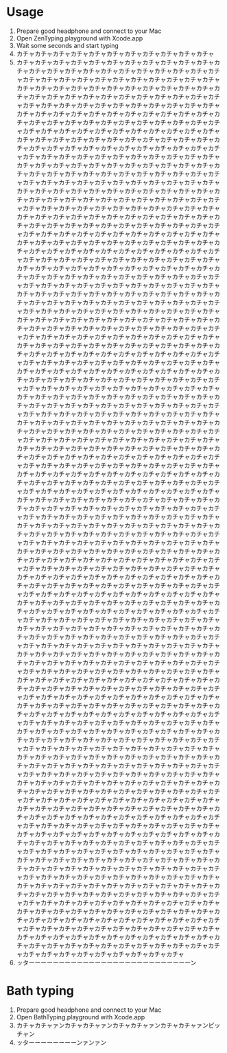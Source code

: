 # Usage

1. Prepare good headphone and connect to your Mac
2. Open ZenTyping.playground with Xcode.app
3. Wait some seconds and start typing
4. カチャカチャカチャカチャカチャカチャカチャカチャカチャカチャカチャ
5. カチャカチャカチャカチャカチャカチャカチャカチャカチャカチャカチャカチャカチャカチャカチャカチャカチャカチャカチャカチャカチャカチャカチャカチャカチャカチャカチャカチャカチャカチャカチャカチャカチャカチャカチャカチャカチャカチャカチャカチャカチャカチャカチャカチャカチャカチャカチャカチャカチャカチャカチャカチャカチャカチャカチャカチャカチャカチャカチャカチャカチャカチャカチャカチャカチャカチャカチャカチャカチャカチャカチャカチャカチャカチャカチャカチャカチャカチャカチャカチャカチャカチャカチャカチャカチャカチャカチャカチャカチャカチャカチャカチャカチャカチャカチャカチャカチャカチャカチャカチャカチャカチャカチャカチャカチャカチャカチャカチャカチャカチャカチャカチャカチャカチャカチャカチャカチャカチャカチャカチャカチャカチャカチャカチャカチャカチャカチャカチャカチャカチャカチャカチャカチャカチャカチャカチャカチャカチャカチャカチャカチャカチャカチャカチャカチャカチャカチャカチャカチャカチャカチャカチャカチャカチャカチャカチャカチャカチャカチャカチャカチャカチャカチャカチャカチャカチャカチャカチャカチャカチャカチャカチャカチャカチャカチャカチャカチャカチャカチャカチャカチャカチャカチャカチャカチャカチャカチャカチャカチャカチャカチャカチャカチャカチャカチャカチャカチャカチャカチャカチャカチャカチャカチャカチャカチャカチャカチャカチャカチャカチャカチャカチャカチャカチャカチャカチャカチャカチャカチャカチャカチャカチャカチャカチャカチャカチャカチャカチャカチャカチャカチャカチャカチャカチャカチャカチャカチャカチャカチャカチャカチャカチャカチャカチャカチャカチャカチャカチャカチャカチャカチャカチャカチャカチャカチャカチャカチャカチャカチャカチャカチャカチャカチャカチャカチャカチャカチャカチャカチャカチャカチャカチャカチャカチャカチャカチャカチャカチャカチャカチャカチャカチャカチャカチャカチャカチャカチャカチャカチャカチャカチャカチャカチャカチャカチャカチャカチャカチャカチャカチャカチャカチャカチャカチャカチャカチャカチャカチャカチャカチャカチャカチャカチャカチャカチャカチャカチャカチャカチャカチャカチャカチャカチャカチャカチャカチャカチャカチャカチャカチャカチャカチャカチャカチャカチャカチャカチャカチャカチャカチャカチャカチャカチャカチャカチャカチャカチャカチャカチャカチャカチャカチャカチャカチャカチャカチャカチャカチャカチャカチャカチャカチャカチャカチャカチャカチャカチャカチャカチャカチャカチャカチャカチャカチャカチャカチャカチャカチャカチャカチャカチャカチャカチャカチャカチャカチャカチャカチャカチャカチャカチャカチャカチャカチャカチャカチャカチャカチャカチャカチャカチャカチャカチャカチャカチャカチャカチャカチャカチャカチャカチャカチャカチャカチャカチャカチャカチャカチャカチャカチャカチャカチャカチャカチャカチャカチャカチャカチャカチャカチャカチャカチャカチャカチャカチャカチャカチャカチャカチャカチャカチャカチャカチャカチャカチャカチャカチャカチャカチャカチャカチャカチャカチャカチャカチャカチャカチャカチャカチャカチャカチャカチャカチャカチャカチャカチャカチャカチャカチャカチャカチャカチャカチャカチャカチャカチャカチャカチャカチャカチャカチャカチャカチャカチャカチャカチャカチャカチャカチャカチャカチャカチャカチャカチャカチャカチャカチャカチャカチャカチャカチャカチャカチャカチャカチャカチャカチャカチャカチャカチャカチャカチャカチャカチャカチャカチャカチャカチャカチャカチャカチャカチャカチャカチャカチャカチャカチャカチャカチャカチャカチャカチャカチャカチャカチャカチャカチャカチャカチャカチャカチャカチャカチャカチャカチャカチャカチャカチャカチャカチャカチャカチャカチャカチャカチャカチャカチャカチャカチャカチャカチャカチャカチャカチャカチャカチャカチャカチャカチャカチャカチャカチャカチャカチャカチャカチャカチャカチャカチャカチャカチャカチャカチャカチャカチャカチャカチャカチャカチャカチャカチャカチャカチャカチャカチャカチャカチャカチャカチャカチャカチャカチャカチャカチャカチャカチャカチャカチャカチャカチャカチャカチャカチャカチャカチャカチャカチャカチャカチャカチャカチャカチャカチャカチャカチャカチャカチャカチャカチャカチャカチャカチャカチャカチャカチャカチャカチャカチャカチャカチャカチャカチャカチャカチャカチャカチャカチャカチャカチャカチャカチャカチャカチャカチャカチャカチャカチャカチャカチャカチャカチャカチャカチャカチャカチャカチャカチャカチャカチャカチャカチャカチャカチャカチャカチャカチャカチャカチャカチャカチャカチャカチャカチャカチャカチャカチャカチャカチャカチャカチャカチャカチャカチャカチャカチャカチャカチャカチャカチャカチャカチャカチャカチャカチャカチャカチャカチャカチャカチャカチャカチャカチャカチャカチャカチャカチャカチャカチャカチャカチャカチャカチャカチャカチャカチャカチャカチャカチャカチャカチャカチャカチャカチャカチャカチャカチャカチャカチャカチャカチャカチャカチャカチャカチャカチャカチャカチャカチャカチャカチャカチャカチャカチャカチャカチャカチャカチャカチャカチャカチャカチャカチャカチャカチャカチャカチャカチャカチャカチャカチャカチャカチャカチャカチャカチャカチャカチャカチャカチャカチャカチャカチャカチャカチャカチャカチャカチャカチャカチャカチャカチャカチャカチャカチャカチャカチャカチャカチャカチャカチャカチャカチャカチャカチャカチャカチャカチャカチャカチャカチャカチャカチャカチャカチャカチャカチャカチャカチャカチャカチャカチャカチャカチャカチャカチャカチャカチャカチャカチャカチャカチャカチャカチャカチャカチャカチャカチャカチャカチャカチャカチャカチャカチャカチャカチャカチャカチャカチャカチャカチャカチャカチャカチャカチャカチャカチャカチャカチャカチャカチャカチャカチャカチャカチャカチャカチャカチャカチャカチャカチャカチャカチャカチャカチャカチャカチャカチャカチャカチャカチャカチャカチャカチャカチャカチャカチャカチャカチャカチャカチャカチャカチャカチャカチャカチャカチャカチャカチャカチャカチャカチャカチャカチャカチャカチャカチャカチャカチャカチャカチャカチャカチャカチャカチャカチャカチャカチャカチャカチャカチャカチャカチャカチャカチャカチャカチャカチャカチャカチャカチャカチャカチャカチャカチャカチャカチャカチャカチャカチャカチャカチャカチャカチャカチャカチャカチャカチャカチャカチャカチャカチャカチャカチャカチャカチャカチャカチャカチャカチャカチャカチャカチャカチャカチャカチャカチャカチャカチャカチャカチャカチャカチャカチャカチャカチャカチャカチャカチャカチャカチャカチャカチャカチャカチャカチャカチャカチャカチャカチャカチャカチャカチャカチャカチャカチャカチャカチャカチャカチャカチャカチャカチャカチャカチャカチャカチャカチャカチャカチャカチャカチャカチャカチャカチャカチャカチャカチャカチャカチャカチャカチャカチャカチャカチャカチャカチャカチャカチャカチャカチャカチャカチャカチャカチャカチャカチャカチャカチャカチャカチャカチャカチャカチャカチャカチャカチャカチャカチャカチャカチャカチャカチャカチャカチャカチャカチャカチャカチャカチャカチャカチャカチャカチャカチャカチャカチャカチャカチャカチャカチャカチャカチャカチャカチャカチャカチャカチャカチャカチャカチャカチャカチャカチャカチャカチャカチャカチャカチャカチャカチャカチャカチャカチャカチャカチャカチャカチャカチャカチャカチャカチャカチャカチャカチャカチャカチャカチャカチャカチャカチャカチャカチャカチャカチャカチャカチャカチャカチャカチャカチャカチャカチャカチャカチャカチャカチャカチャカチャカチャカチャカチャカチャカチャカチャカチャカチャカチャカチャカチャカチャカチャカチャカチャカチャカチャカチャカチャカチャカチャカチャカチャカチャカチャカチャカチャカチャカチャカチャカチャカチャカチャカチャカチャカチャカチャカチャカチャカチャカチャカチャカチャカチャカチャカチャカチャカチャカチャカチャカチャカチャカチャカチャカチャカチャカチャカチャカチャカチャ
6. ッターーーーーーーーーーーーーーーーーーーーーーーーーーーン

# Bath typing

1. Prepare good headphone and connect to your Mac
2. Open BathTyping.playground with Xcode.app
3. カチャカチャァンカチャカチャァンカチャカチャァンカチャカチャァンピッチャン
4. ッターーーーーーーーンァンァン

